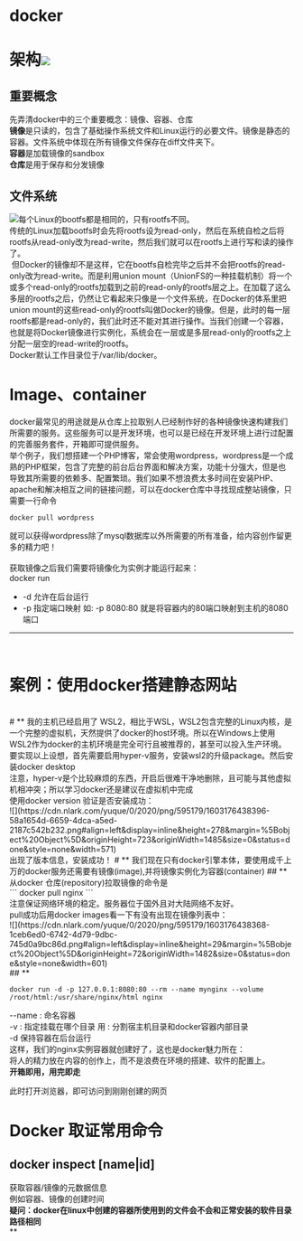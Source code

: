 # docker

<a name="Owcro"></a>
# 架构![](https://cdn.nlark.com/yuque/0/2020/png/595179/1602727941904-2258800b-a5b2-4f91-99f9-f8462758756d.png#align=left&display=inline&height=330&margin=%5Bobject%20Object%5D&originHeight=330&originWidth=660&size=0&status=done&style=none&width=660)
<a name="3pKVa"></a>
## 重要概念
先弄清docker中的三个重要概念：镜像、容器、仓库<br />**镜像**是只读的，包含了基础操作系统文件和Linux运行的必要文件。镜像是静态的容器。文件系统中体现在所有镜像文件保存在diff文件夹下。<br />**容器**是加载镜像的sandbox<br />**仓库**是用于保存和分发镜像<br />

<a name="wU07G"></a>
## 文件系统
![](https://cdn.nlark.com/yuque/0/2020/png/595179/1603176449280-6609832e-dbcd-469f-8328-a5c1950f9578.png)每个Linux的bootfs都是相同的，只有rootfs不同。<br />传统的Linux加载bootfs时会先将rootfs设为read-only，然后在系统自检之后将rootfs从read-only改为read-write，然后我们就可以在rootfs上进行写和读的操作了。<br />  但Docker的镜像却不是这样，它在bootfs自检完毕之后并不会把rootfs的read-only改为read-write。而是利用union mount（UnionFS的一种挂载机制）将一个或多个read-only的rootfs加载到之前的read-only的rootfs层之上。在加载了这么多层的rootfs之后，仍然让它看起来只像是一个文件系统，在Docker的体系里把union mount的这些read-only的rootfs叫做Docker的镜像。但是，此时的每一层rootfs都是read-only的，我们此时还不能对其进行操作。当我们创建一个容器，也就是将Docker镜像进行实例化，系统会在一层或是多层read-only的rootfs之上分配一层空的read-write的rootfs。<br />Docker默认工作目录位于/var/lib/docker。<br />

<a name="wODlx"></a>
# Image、container
docker最常见的用途就是从仓库上拉取别人已经制作好的各种镜像快速构建我们所需要的服务。这些服务可以是开发环境，也可以是已经在开发环境上进行过配置的完善服务套件，开箱即可提供服务。<br />举个例子，我们想搭建一个PHP博客，常会使用wordpress，wordpress是一个成熟的PHP框架，包含了完整的前台后台界面和解决方案，功能十分强大，但是也导致其所需要的依赖多、配置繁琐。我们如果不想浪费太多时间在安装PHP、apache和解决相互之间的链接问题，可以在docker仓库中寻找现成整站镜像，只需要一行命令
```shell
docker pull wordpress
```
就可以获得wordpress除了mysql数据库以外所需要的所有准备，给内容创作留更多的精力吧！<br />
<br />获取镜像之后我们需要将镜像化为实例才能运行起来：<br />docker run

- -d 允许在后台运行
- -p 指定端口映射 如: -p 8080:80 就是将容器内的80端口映射到主机的8080端口
- --


<br />

<a name="tRpKd"></a>
# 案例：使用docker搭建静态网站
<br />
<a name="DjnE3"></a>
# **
我的主机已经启用了 WSL2，相比于WSL，WSL2包含完整的Linux内核，是一个完整的虚拟机，天然提供了docker的host环境。所以在Windows上使用WSL2作为docker的主机环境是完全可行且被推荐的，甚至可以投入生产环境。<br />要实现以上设想，首先需要启用hyper-v服务，安装wsl2的升级package。然后安装docker desktop<br />注意，hyper-v是个比较麻烦的东西，开启后很难干净地删除，且可能与其他虚拟机相冲突；所以学习docker还是建议在虚拟机中完成<br />使用docker version 验证是否安装成功：<br />![](https://cdn.nlark.com/yuque/0/2020/png/595179/1603176438396-58a1654d-6659-4dca-a5ed-2187c542b232.png#align=left&display=inline&height=278&margin=%5Bobject%20Object%5D&originHeight=723&originWidth=1485&size=0&status=done&style=none&width=571)            <br />出现了版本信息，安装成功！
<a name="fUZWW"></a>
# **
我们现在只有docker引擎本体，要使用成千上万的docker服务还需要有镜像(image),并将镜像实例化为容器(container)
<a name="n9fWy"></a>
## **
从docker 仓库(repository)拉取镜像的命令是<br />
```
docker pull nginx
```
<br />注意保证网络环境的稳定。服务器位于国外且对大陆网络不友好。<br />pull成功后用docker images看一下有没有出现在镜像列表中：<br />![](https://cdn.nlark.com/yuque/0/2020/png/595179/1603176438368-1ceb6ed0-6742-4d79-9dbc-745d0a9bc86d.png#align=left&display=inline&height=29&margin=%5Bobject%20Object%5D&originHeight=72&originWidth=1482&size=0&status=done&style=none&width=601)<br />
<a name="eNU48"></a>
## **

```
docker run -d -p 127.0.0.1:8080:80 --rm --name mynginx --volume /root/html:/usr/share/nginx/html nginx
```


--name : 命名容器<br />-v : 指定挂载在哪个目录 用    :    分割宿主机目录和docker容器内部目录<br />-d 保持容器在后台运行<br />这样，我们的nginx实例容器就创建好了，这也是docker魅力所在：<br />将人的精力放在内容的创作上，而不是浪费在环境的搭建、软件的配置上。<br />**开箱即用，用完即走**

此时打开浏览器，即可访问到刚刚创建的网页

<a name="l1744"></a>
# Docker 取证常用命令
<a name="GV3Ba"></a>
## docker inspect [name|id]
获取容器/镜像的元数据信息<br />例如容器、镜像的创建时间<br />**疑问：docker在linux中创建的容器所使用到的文件会不会和正常安装的软件目录路径相同**<br />**<br />

<a name="S5APB"></a>
# 


